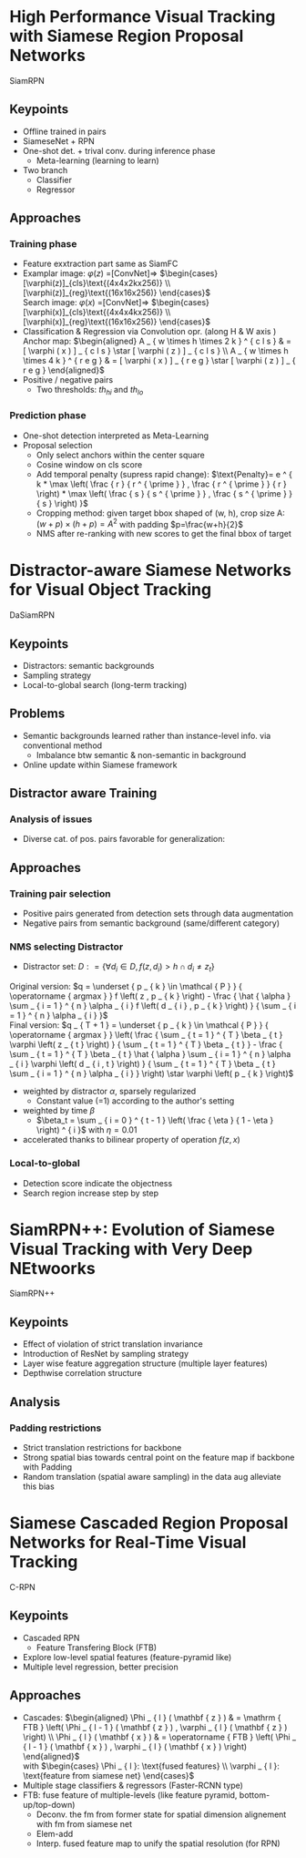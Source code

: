 # High Performance Visual Tracking with Siamese Region Proposal Networks
SiamRPN
## Keypoints
* Offline trained in pairs
* SiameseNet + RPN
* One-shot det. + trival conv. during inference phase
  * Meta-learning (learning to learn)
* Two branch
  * Classifier
  * Regressor

## Approaches
### Training phase
* Feature exxtraction part same as SiamFC
* Examplar image: $\varphi(z)$ =[ConvNet]=> $\begin{cases}[\varphi(z)]_{cls}\text{(4x4x2kx256)} \\ [\varphi(z)]_{reg}\text{(16x16x256)}  \end{cases}$  <br>
Search image: $\varphi(x)$ =[ConvNet]=> $\begin{cases}[\varphi(x)]_{cls}\text{(4x4x4kx256)}
\\ [\varphi(x)]_{reg}\text{(16x16x256)}  \end{cases}$
* Classification & Regression via Convolution opr. (along H & W axis )<br>
Anchor map:
$\begin{aligned} A _ { w \times h \times 2 k } ^ { c l s } & = [ \varphi ( x ) ] _ { c l s } \star [ \varphi ( z ) ] _ { c l s } \\ A _ { w \times h \times 4 k } ^ { r e g } & = [ \varphi ( x ) ] _ { r e g } \star [ \varphi ( z ) ] _ { r e g } \end{aligned}$
* Positive / negative pairs
  * Two thresholds: $th_{hi}$ and $th_{lo}$


### Prediction phase
* One-shot detection interpreted as Meta-Learning
* Proposal selection
  * Only select anchors within the center square
  * Cosine window on cls score
  * Add temporal penalty (supress rapid change):
  $\text{Penalty}= e ^ { k * \max \left( \frac { r } { r ^ { \prime } } , \frac { r ^ { \prime } } { r } \right) * \max \left( \frac { s } { s ^ { \prime } } , \frac { s ^ { \prime } } { s } \right) }$
  * Cropping method: given target bbox shaped of (w, h), crop size A: $(w+p)\times(h+p)=A^2$ with padding $p=\frac{w+h}{2}$
  * NMS after re-ranking with new scores to get the final bbox of target

# Distractor-aware Siamese Networks for Visual Object Tracking
DaSiamRPN
## Keypoints
* Distractors: semantic backgrounds
* Sampling strategy
* Local-to-global search (long-term tracking)

## Problems
* Semantic backgrounds learned rather than instance-level info. via conventional method
  * Imbalance btw semantic & non-semantic in background
* Online update within Siamese framework

## Distractor aware Training
### Analysis of issues
* Diverse cat. of pos. pairs favorable for generalization:

## Approaches
### Training pair selection
* Positive pairs generated from detection sets through data augmentation
* Negative pairs from semantic background (same/different category)
### NMS selecting Distractor
* Distractor set:
$D : = \{\forall d _ { i } \in D , f ( z , d _ { i } ) > h \cap d _ { i } \neq z _ { t } \}$
<!-- * Objective in consideration of distractors:<br> -->
Original version: $q = \underset { p _ { k } \in \mathcal { P } } { \operatorname { argmax } } f \left( z , p _ { k } \right) - \frac { \hat { \alpha } \sum _ { i = 1 } ^ { n } \alpha _ { i } f \left( d _ { i } , p _ { k } \right) } { \sum _ { i = 1 } ^ { n } \alpha _ { i } }$<br>
Final version: $q _ { T + 1 } = \underset { p _ { k } \in \mathcal { P } } { \operatorname { argmax } } \left( \frac { \sum _ { t = 1 } ^ { T } \beta _ { t } \varphi \left( z _ { t } \right) } { \sum _ { t = 1 } ^ { T } \beta _ { t } } - \frac { \sum _ { t = 1 } ^ { T } \beta _ { t } \hat { \alpha } \sum _ { i = 1 } ^ { n } \alpha _ { i } \varphi \left( d _ { i , t } \right) } { \sum _ { t = 1 } ^ { T } \beta _ { t } \sum _ { i = 1 } ^ { n } \alpha _ { i } } \right) \star \varphi \left( p _ { k } \right)$
  * weighted by distractor $\alpha$, sparsely regularized
    * Constant value (=1) according to the author's setting
  * weighted by time $\beta$
    * $\beta_t = \sum _ { i = 0 } ^ { t - 1 } \left( \frac { \eta } { 1 - \eta } \right) ^ { i }$ with $\eta=0.01$
  * accelerated thanks to bilinear property of operation $f(z,x)$
### Local-to-global
* Detection score indicate the objectness
* Search region increase step by step

# SiamRPN++: Evolution of Siamese Visual Tracking with Very Deep NEtwoorks
SiamRPN++
## Keypoints
* Effect of violation of strict translation invariance
* Introduction of ResNet by sampling strategy
* Layer wise feature aggregation structure (multiple layer features)
* Depthwise correlation structure

## Analysis
### Padding restrictions
* Strict translation restrictions for backbone
* Strong spatial bias towards central point on the feature map if backbone with Padding
* Random translation (spatial aware sampling) in the data aug alleviate this bias

# Siamese Cascaded Region Proposal Networks for Real-Time Visual Tracking
C-RPN
## Keypoints
* Cascaded RPN
  * Feature Transfering Block (FTB)
* Explore low-level spatial features (feature-pyramid like)
* Multiple level regression, better precision

## Approaches
* Cascades:
$\begin{aligned} \Phi _ { l } ( \mathbf { z } ) & = \mathrm { FTB } \left( \Phi _ { l - 1 } ( \mathbf { z } ) , \varphi _ { l } ( \mathbf { z } ) \right) \\ \Phi _ { l } ( \mathbf { x } ) & = \operatorname { FTB } \left( \Phi _ { l - 1 } ( \mathbf { x } ) , \varphi _ { l } ( \mathbf { x } ) \right) \end{aligned}$<br>
with $\begin{cases}
\Phi _ { l }: \text{fused features}
\\
\varphi _ { l }: \text{feature from siamese net}
\end{cases}$
* Multiple stage classifiers & regressors (Faster-RCNN type)
* FTB: fuse feature of multiple-levels (like feature pyramid, bottom-up/top-down)
  * Deconv. the fm from former state for spatial dimension alignement with fm from siamese net
  * Elem-add
  * Interp. fused feature map to unify the spatial resolution (for RPN)
